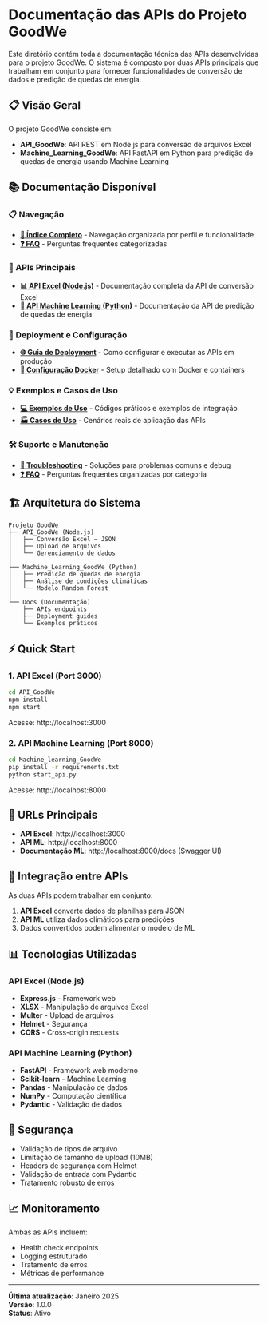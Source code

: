 # Documentação das APIs do Projeto GoodWe

Este diretório contém toda a documentação técnica das APIs desenvolvidas para o projeto GoodWe. O sistema é composto por duas APIs principais que trabalham em conjunto para fornecer funcionalidades de conversão de dados e predição de quedas de energia.

## 📋 Visão Geral

O projeto GoodWe consiste em:

- **API_GoodWe**: API REST em Node.js para conversão de arquivos Excel
- **Machine_Learning_GoodWe**: API FastAPI em Python para predição de quedas de energia usando Machine Learning

## 📚 Documentação Disponível

### 📋 Navegação
- [**📖 Índice Completo**](./index.md) - Navegação organizada por perfil e funcionalidade
- [**❓ FAQ**](./faq.md) - Perguntas frequentes categorizadas

### 🔧 APIs Principais
- [**📊 API Excel (Node.js)**](./api-excel.md) - Documentação completa da API de conversão Excel
- [**🧠 API Machine Learning (Python)**](./api-machine-learning.md) - Documentação da API de predição de quedas de energia

### 🚀 Deployment e Configuração
- [**🌐 Guia de Deployment**](./deployment.md) - Como configurar e executar as APIs em produção
- [**🐳 Configuração Docker**](./docker-configuration.md) - Setup detalhado com Docker e containers

### 💡 Exemplos e Casos de Uso
- [**💻 Exemplos de Uso**](./examples.md) - Códigos práticos e exemplos de integração
- [**🏭 Casos de Uso**](./use-cases.md) - Cenários reais de aplicação das APIs

### 🛠️ Suporte e Manutenção
- [**🔧 Troubleshooting**](./troubleshooting.md) - Soluções para problemas comuns e debug
- [**❓ FAQ**](./faq.md) - Perguntas frequentes organizadas por categoria

## 🏗️ Arquitetura do Sistema

```
Projeto GoodWe
├── API_GoodWe (Node.js)
│   ├── Conversão Excel → JSON
│   ├── Upload de arquivos
│   └── Gerenciamento de dados
│
├── Machine_Learning_GoodWe (Python)
│   ├── Predição de quedas de energia
│   ├── Análise de condições climáticas
│   └── Modelo Random Forest
│
└── Docs (Documentação)
    ├── APIs endpoints
    ├── Deployment guides
    └── Exemplos práticos
```

## ⚡ Quick Start

### 1. API Excel (Port 3000)
```bash
cd API_GoodWe
npm install
npm start
```
Acesse: http://localhost:3000

### 2. API Machine Learning (Port 8000)
```bash
cd Machine_learning_GoodWe
pip install -r requirements.txt
python start_api.py
```
Acesse: http://localhost:8000

## 🔗 URLs Principais

- **API Excel**: http://localhost:3000
- **API ML**: http://localhost:8000
- **Documentação ML**: http://localhost:8000/docs (Swagger UI)

## 🤝 Integração entre APIs

As duas APIs podem trabalhar em conjunto:

1. **API Excel** converte dados de planilhas para JSON
2. **API ML** utiliza dados climáticos para predições
3. Dados convertidos podem alimentar o modelo de ML

## 📊 Tecnologias Utilizadas

### API Excel (Node.js)
- **Express.js** - Framework web
- **XLSX** - Manipulação de arquivos Excel
- **Multer** - Upload de arquivos
- **Helmet** - Segurança
- **CORS** - Cross-origin requests

### API Machine Learning (Python)
- **FastAPI** - Framework web moderno
- **Scikit-learn** - Machine Learning
- **Pandas** - Manipulação de dados
- **NumPy** - Computação científica
- **Pydantic** - Validação de dados

## 🔐 Segurança

- Validação de tipos de arquivo
- Limitação de tamanho de upload (10MB)
- Headers de segurança com Helmet
- Validação de entrada com Pydantic
- Tratamento robusto de erros

## 📈 Monitoramento

Ambas as APIs incluem:
- Health check endpoints
- Logging estruturado
- Tratamento de erros
- Métricas de performance

---

**Última atualização**: Janeiro 2025  
**Versão**: 1.0.0  
**Status**: Ativo
